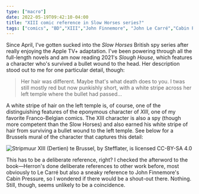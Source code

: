 ```yaml
---
type: ["macro"]
date: 2022-05-19T09:42:10-04:00
title: "XIII comic reference in Slow Horses series?"
tags: ["comics", "BD","XIII","John Finnemore", "John Le Carré","Cabin Pressure"]
---
```


Since April, I've gotten sucked into the *Slow Horses* British spy series after really enjoying the Apple TV+ adaptation. I've been powering through all the full-length novels and am now reading 2021's *Slough House*, which features a character who's survived a bullet wound to the head. Her description stood out to me for one particular detail, though: 

> Her hair was different. Maybe that's what death does to you. I twas still mostly red but now punkishly short, with a white stripe across her left temple where the bullet had passed...

A white stripe of hair on the left temple is, of course, one of the distinguishing features of the eponymous character of *XIII*, one of my favorite Franco-Belgian comics. The XIII character is also a spy (though more competent than the Slow Horses) and also earned his white stripe of hair from surviving a bullet wound to the left temple. See below for a Brussels mural of the character that captures this detail:

![Stripmuur XIII (Dertien) te Brussel, by Stefflater, is licensed CC-BY-SA 4.0](https://upload.wikimedia.org/wikipedia/commons/thumb/4/40/Stripmuur_XIII.jpg/360px-Stripmuur_XIII.jpg)

This has to be a deliberate reference, right? I checked the afterword to the book—Herron's done deliberate references to other work before, most obviously to Le Carré but also a sneaky reference to John Finnemore's Cabin Pressure, so I wondered if there would be a shout-out there. Nothing. Still, though, seems unlikely to be a coincidence.

